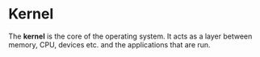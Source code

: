 # Kernel

The **kernel** is the core of the operating system. It acts as a layer between
memory, CPU, devices etc. and the applications that are run.
